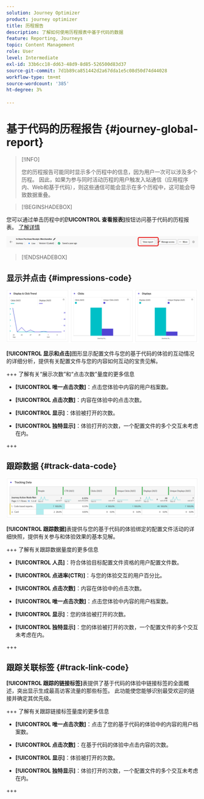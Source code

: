 ```yaml
---
solution: Journey Optimizer
product: journey optimizer
title: 历程报告
description: 了解如何使用历程报表中基于代码的数据
feature: Reporting, Journeys
topic: Content Management
role: User
level: Intermediate
exl-id: 33b6cc18-dd63-48d9-8d85-526500d83d37
source-git-commit: 7d1b89ca851442d2a67dda1e5c08d50d74d44028
workflow-type: tm+mt
source-wordcount: '385'
ht-degree: 3%

---
```


# 基于代码的历程报告 {#journey-global-report}

>[!INFO]
>
> 您的历程报告可能同时显示多个历程中的信息，因为用户一次可以涉及多个历程。 因此，如果为参与同时活动历程的用户触发入站通信（应用程序内、Web和基于代码），则这些通信可能会显示在多个历程中，这可能会导致数据重叠。

>[!BEGINSHADEBOX]

您可以通过单击历程中的&#x200B;**[!UICONTROL 查看报表]**&#x200B;按钮访问基于代码的历程报表。 [了解详情](report-gs-cja.md)

![](assets/report-access-jo.png)

>[!ENDSHADEBOX]

## 显示并点击 {#impressions-code}

![](assets/code-based-display.png)

**[!UICONTROL 显示和点击]**&#x200B;图形显示配置文件与您的基于代码的体验的互动情况的详细分析，提供有关配置文件与您的内容如何互动的宝贵见解。

+++ 了解有关“展示次数”和“点击次数”量度的更多信息

* **[!UICONTROL 唯一点击次数]**：点击您体验中内容的用户档案数。

* **[!UICONTROL 点击次数]**：内容在体验中的点击次数。

* **[!UICONTROL 显示]**：体验被打开的次数。

* **[!UICONTROL 独特显示]**：体验打开的次数，一个配置文件的多个交互未考虑在内。

+++

## 跟踪数据 {#track-data-code}

![](assets/code-based-tracking-data.png)

**[!UICONTROL 跟踪数据]**&#x200B;表提供与您的基于代码的体验绑定的配置文件活动的详细快照，提供有关参与和体验效果的基本见解。

+++ 了解有关跟踪数据量度的更多信息

* **[!UICONTROL 人员]**：符合体验目标配置文件资格的用户配置文件数。

* **[!UICONTROL 点进率(CTR)]**：与您的体验交互的用户百分比。

* **[!UICONTROL 点击次数]**：内容在体验中的点击次数。

* **[!UICONTROL 唯一点击次数]**：点击您体验中内容的用户档案数。

* **[!UICONTROL 显示]**：您的体验被打开的次数。

* **[!UICONTROL 独特显示]**：您的体验被打开的次数，一个配置文件的多个交互未考虑在内。

+++

## 跟踪关联标签 {#track-link-code}

**[!UICONTROL 跟踪的链接标签]**&#x200B;表提供了基于代码的体验中链接标签的全面概述，突出显示生成最高访客流量的那些标签。 此功能使您能够识别最受欢迎的链接并确定其优先级。

+++ 了解有关跟踪链接标签量度的更多信息

* **[!UICONTROL 唯一点击次数]**：点击了您的基于代码的体验中的内容的用户档案数。

* **[!UICONTROL 点击次数]**：在基于代码的体验中点击内容的次数。

* **[!UICONTROL 显示]**：体验被打开的次数。

* **[!UICONTROL 独特显示]**：体验打开的次数，一个配置文件的多个交互未考虑在内。

+++

